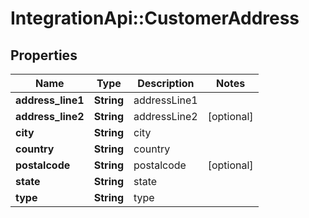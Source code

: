 # IntegrationApi::CustomerAddress

## Properties
Name | Type | Description | Notes
------------ | ------------- | ------------- | -------------
**address_line1** | **String** | addressLine1 | 
**address_line2** | **String** | addressLine2 | [optional] 
**city** | **String** | city | 
**country** | **String** | country | 
**postalcode** | **String** | postalcode | [optional] 
**state** | **String** | state | 
**type** | **String** | type | 



